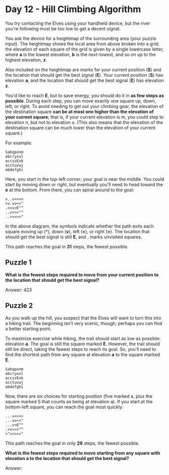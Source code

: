 # Day 12 - Hill Climbing Algorithm

You try contacting the Elves using your handheld device, but the river you're following must be too low to get a decent signal.

You ask the device for a heightmap of the surrounding area (your puzzle input). The heightmap shows the local area from above broken into a grid; the elevation of each square of the grid is given by a single lowercase letter, where **a** is the lowest elevation, **b** is the next-lowest, and so on up to the highest elevation, **z**.

Also included on the heightmap are marks for your current position (**S**) and the location that should get the best signal (**E**). Your current position (**S**) has elevation **a**, and the location that should get the best signal (**E**) has elevation **z**.

You'd like to reach **E**, but to save energy, you should do it in **as few steps as possible**. During each step, you can move exactly one square up, down, left, or right. To avoid needing to get out your climbing gear, the elevation of the destination square **can be at most one higher than the elevation of your current square**; that is, if your current elevation is m, you could step to elevation n, but not to elevation o. (This also means that the elevation of the destination square can be much lower than the elevation of your current square.)

For example:

```
Sabqponm
abcryxxl
accszExk
acctuvwj
abdefghi
```

Here, you start in the top-left corner; your goal is near the middle. You could start by moving down or right, but eventually you'll need to head toward the **e** at the bottom. From there, you can spiral around to the goal:

```
v..v<<<<
>v.vv<<^
.>vv>E^^
..v>>>^^
..>>>>>^
```

In the above diagram, the symbols indicate whether the path exits each square moving up (**^**), down (**v**), left (**<**), or right (**>**). The location that should get the best signal is still **E**, and **.** marks unvisited squares.

This path reaches the goal in **31** steps, the fewest possible.

## Puzzle 1

**What is the fewest steps required to move from your current position to the location that should get the best signal?**

Answer: 423

## Puzzle 2

As you walk up the hill, you suspect that the Elves will want to turn this into a hiking trail. The beginning isn't very scenic, though; perhaps you can find a better starting point.

To maximize exercise while hiking, the trail should start as low as possible: elevation **a**. The goal is still the square marked **E**. However, the trail should still be direct, taking the fewest steps to reach its goal. So, you'll need to find the shortest path from any square at elevation **a** to the square marked **E**.


```
Sabqponm
abcryxxl
accszExk
acctuvwj
abdefghi
```

Now, there are six choices for starting position (five marked a, plus the square marked S that counts as being at elevation a). If you start at the bottom-left square, you can reach the goal most quickly:

```
...v<<<<
...vv<<^
...v>E^^
.>v>>>^^
>^>>>>>^
```
This path reaches the goal in only **29** steps, the fewest possible.

**What is the fewest steps required to move starting from any square with elevation a to the location that should get the best signal?**

Answer: